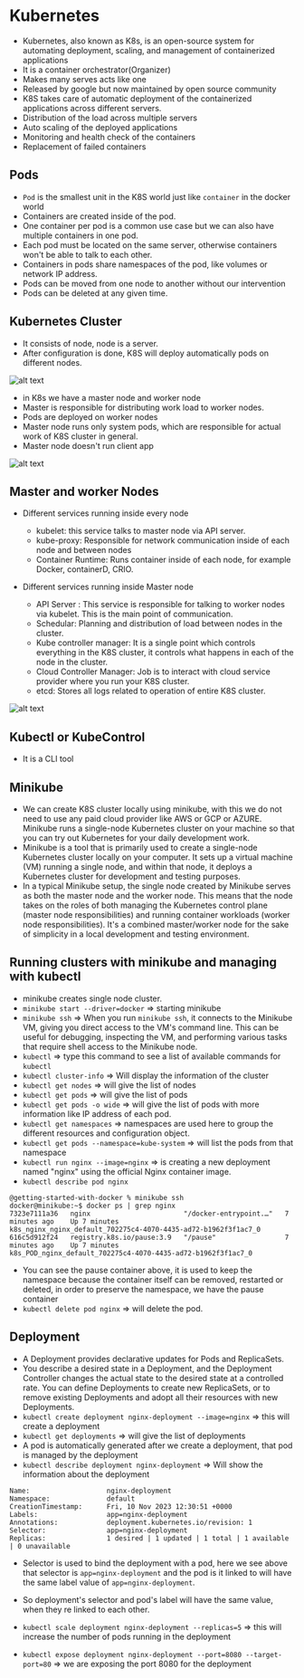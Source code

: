 # Kubernetes

- Kubernetes, also known as K8s, is an open-source system for automating deployment, scaling, and management of containerized applications
- It is a container orchestrator(Organizer)
- Makes many serves acts like one
- Released by google but now maintained by open source community
- K8S takes care of automatic deployment of the containerized applications across different servers.
- Distribution of the load across multiple servers
- Auto scaling of the deployed applications
- Monitoring and health check of the containers
- Replacement of failed containers

## Pods

- `Pod` is the smallest unit in the K8S world just like `container` in the docker world
- Containers are created inside of the pod.
- One container per pod is a common use case but we can also have multiple containers in one pod.
- Each pod must be located on the same server, otherwise containers won't be able to talk to each other.
- Containers in pods share namespaces of the pod, like volumes or network IP address.
- Pods can be moved from one node to another without our intervention
- Pods can be deleted at any given time.

## Kubernetes Cluster

- It consists of node, node is a server.
- After configuration is done, K8S will deploy automatically pods on different nodes.

![alt text](../images/cluster.png)

- in K8s we have a master node and worker node
- Master is responsible for distributing work load to worker nodes.
- Pods are deployed on worker nodes
- Master node runs only system pods, which are responsible for actual work of K8S cluster in general.
- Master node doesn't run client app

![alt text](../images/master_node.png)

## Master and worker Nodes

- Different services running inside every node

  - kubelet: this service talks to master node via API server.
  - kube-proxy: Responsible for network communication inside of each node and between nodes
  - Container Runtime: Runs container inside of each node, for example Docker, containerD, CRIO.

- Different services running inside Master node
  - API Server : This service is responsible for talking to worker nodes via kubelet. This is the main point of communication.
  - Schedular: Planning and distribution of load between nodes in the cluster.
  - Kube controller manager: It is a single point which controls everything in the K8S cluster, it controls what happens in each of the node in the cluster.
  - Cloud Controller Manager: Job is to interact with cloud service provider where you run your K8S cluster.
  - etcd: Stores all logs related to operation of entire K8S cluster.

![alt text](../images/node_services.png)

## Kubectl or KubeControl

- It is a CLI tool

## Minikube

- We can create K8S cluster locally using minikube, with this we do not need to use any paid cloud provider like AWS or GCP or AZURE. Minikube runs a single-node Kubernetes cluster on your machine so that you can try out Kubernetes for your daily development work.
- Minikube is a tool that is primarily used to create a single-node Kubernetes cluster locally on your computer. It sets up a virtual machine (VM) running a single node, and within that node, it deploys a Kubernetes cluster for development and testing purposes.
- In a typical Minikube setup, the single node created by Minikube serves as both the master node and the worker node. This means that the node takes on the roles of both managing the Kubernetes control plane (master node responsibilities) and running container workloads (worker node responsibilities). It's a combined master/worker node for the sake of simplicity in a local development and testing environment.

## Running clusters with minikube and managing with kubectl

- minikube creates single node cluster.
- `minikube start --driver=docker` => starting minikube
- `minikube ssh` => When you run `minikube ssh`, it connects to the Minikube VM, giving you direct access to the VM's command line. This can be useful for debugging, inspecting the VM, and performing various tasks that require shell access to the Minikube node.
- `kubectl` => type this command to see a list of available commands for `kubectl`
- `kubectl cluster-info` => Will display the information of the cluster
- `kubectl get nodes` => will give the list of nodes
- `kubectl get pods` => will give the list of pods
- `kubectl get pods -o wide` => will give the list of pods with more information like IP address of each pod.
- `kubectl get namespaces` => namespaces are used here to group the different resources and configuration object.
- `kubectl get pods --namespace=kube-system` => will list the pods from that namespace
- `kubectl run nginx --image=nginx` => is creating a new deployment named "nginx" using the official Nginx container image.
- `kubectl describe pod nginx`

```
@getting-started-with-docker % minikube ssh
docker@minikube:~$ docker ps | grep nginx
7323e7111a36   nginx                       "/docker-entrypoint.…"   7 minutes ago    Up 7 minutes              k8s_nginx_nginx_default_702275c4-4070-4435-ad72-b1962f3f1ac7_0
616c5d912f24   registry.k8s.io/pause:3.9   "/pause"                 7 minutes ago    Up 7 minutes              k8s_POD_nginx_default_702275c4-4070-4435-ad72-b1962f3f1ac7_0
```

- You can see the pause container above, it is used to keep the namespace because the container itself can be removed, restarted or deleted, in order to preserve the namespace, we have the pause container
- `kubectl delete pod nginx` => will delete the pod.

## Deployment

- A Deployment provides declarative updates for Pods and ReplicaSets.
- You describe a desired state in a Deployment, and the Deployment Controller changes the actual state to the desired state at a controlled rate. You can define Deployments to create new ReplicaSets, or to remove existing Deployments and adopt all their resources with new Deployments.
- `kubectl create deployment nginx-deployment --image=nginx` => this will create a deployment
- `kubectl get deployments` => will give the list of deployments
- A pod is automatically generated after we create a deployment, that pod is managed by the deployment
- `kubectl describe deployment nginx-deployment` => Will show the information about the deployment

```
Name:                   nginx-deployment
Namespace:              default
CreationTimestamp:      Fri, 10 Nov 2023 12:30:51 +0000
Labels:                 app=nginx-deployment
Annotations:            deployment.kubernetes.io/revision: 1
Selector:               app=nginx-deployment
Replicas:               1 desired | 1 updated | 1 total | 1 available | 0 unavailable
```

- Selector is used to bind the deployment with a pod, here we see above that selector is `app=nginx-deployment` and the pod is it linked to will have the same label value of `app=nginx-deployment`.
- So deployment's selector and pod's label will have the same value, when they re linked to each other.

- `kubectl scale deployment nginx-deployment --replicas=5` => this will increase the number of pods running in the deployment
- `kubectl expose deployment nginx-deployment --port=8080 --target-port=80` => we are exposing the port 8080 for the deployment
